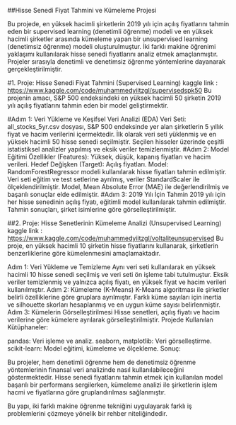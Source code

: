 ##Hisse Senedi Fiyat Tahmini ve Kümeleme Projesi

Bu projede, en yüksek hacimli şirketlerin 2019 yılı için açılış fiyatlarını tahmin eden bir supervised learning (denetimli öğrenme) modeli ve en yüksek hacimli şirketler arasında kümeleme yapan bir unsupervised learning (denetimsiz öğrenme) modeli oluşturulmuştur. İki farklı makine öğrenimi yaklaşımı kullanılarak hisse senedi fiyatlarını analiz etmek amaçlanmıştır. Projeler sırasıyla denetimli ve denetimsiz öğrenme yöntemlerine dayanarak gerçekleştirilmiştir.

#1. Proje: Hisse Senedi Fiyat Tahmini (Supervised Learning)
kaggle link : https://www.kaggle.com/code/muhammedyiitzgl/supervisedspk50
Bu projenin amacı, S&P 500 endeksindeki en yüksek hacimli 50 şirketin 2019 yılı açılış fiyatlarını tahmin eden bir model geliştirmektir.

#Adım 1: Veri Yükleme ve Keşifsel Veri Analizi (EDA)
Veri Seti: all_stocks_5yr.csv dosyası, S&P 500 endeksinde yer alan şirketlerin 5 yıllık fiyat ve hacim verilerini içermektedir.
İlk olarak veri seti yüklenmiş ve en yüksek hacimli 50 hisse senedi seçilmiştir.
Seçilen hisseler üzerinde çeşitli istatistiksel analizler yapılmış ve eksik veriler temizlenmiştir.
#Adım 2: Model Eğitimi
Özellikler (Features): Yüksek, düşük, kapanış fiyatları ve hacim verileri.
Hedef Değişken (Target): Açılış fiyatları.
Model: RandomForestRegressor modeli kullanılarak hisse fiyatları tahmin edilmiştir.
Veri seti eğitim ve test setlerine ayrılmış, veriler StandardScaler ile ölçeklendirilmiştir.
Model, Mean Absolute Error (MAE) ile değerlendirilmiş ve başarılı sonuçlar elde edilmiştir.
#Adım 3: 2019 Yılı İçin Tahmin
2019 yılı için her hisse senedinin açılış fiyatı, eğitimli model kullanılarak tahmin edilmiştir.
Tahmin sonuçları, şirket isimlerine göre görselleştirilmiştir.

##2. Proje: Hisse Senetlerinin Kümeleme Analizi (Unsupervised Learning)
kaggle link : https://www.kaggle.com/code/muhammedyiitzgl/voltaliteunsupervised
Bu proje, en yüksek hacimli 10 şirketin hisse fiyatlarını kullanarak, şirketlerin benzerliklerine göre kümelenmesini amaçlamaktadır.

Adım 1: Veri Yükleme ve Temizleme
Aynı veri seti kullanılarak en yüksek hacimli 10 hisse senedi seçilmiş ve veri seti ön işleme tabi tutulmuştur.
Eksik veriler temizlenmiş ve yalnızca açılış fiyatı, en yüksek fiyat ve hacim verileri kullanılmıştır.
Adım 2: Kümeleme (K-Means)
K-Means algoritması ile şirketler belirli özelliklerine göre gruplara ayrılmıştır.
Farklı küme sayıları için inertia ve silhouette skorları hesaplanmış ve en uygun küme sayısı belirlenmiştir.
Adım 3: Kümelerin Görselleştirilmesi
Hisse senetleri, açılış fiyatı ve hacim verilerine göre kümelere ayrılarak görselleştirilmiştir.
Projede Kullanılan Kütüphaneler:

pandas: Veri işleme ve analiz.
seaborn, matplotlib: Veri görselleştirme.
scikit-learn: Model eğitimi, kümeleme ve ölçekleme.
Sonuç:

Bu projeler, hem denetimli öğrenme hem de denetimsiz öğrenme yöntemlerinin finansal veri analizinde nasıl kullanılabileceğini göstermektedir. Hisse senedi fiyatlarını tahmin etmek için kullanılan model başarılı bir performans sergilerken, kümeleme analizi ile şirketlerin işlem hacmi ve fiyatlarına göre gruplandırılması sağlanmıştır.

Bu yapı, iki farklı makine öğrenme tekniğini uygulayarak farklı iş problemlerini çözmeye yönelik bir rehber niteliğindedir.
